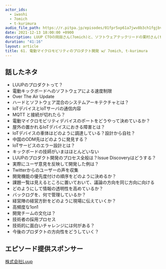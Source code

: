 ```yaml
---
actor_ids:
  - iwashi
  - 7omich
  - t-kurimura
audio_file_path: https://r.pitpa.jp/episodes/01fpr5xp61a7jwv8b3ch1fgjbv.mp3
date: 2021-12-13 18:00:00 +0900
description: LUUP CTOの岡田さん(7omich)と、ソフトウェアテックリードの栗村さん(t-kurimura)をゲストに、電動マイクロモビリティサービスのプロダクト開発、システム設計などについて語っていただいたエピソードです。
duration: "41:16"
layout: article
title: 61. 電動マイクロモビリティのプロダクト開発 w/ 7omich, t-kurimura
---
```


## 話したネタ

- LUUPのプロダクトって？
- 電動キックボードへのソフトウェアによる速度制限
- Over The Air Update
- ハードとソフトウェア混合のシステムアーキテクチャとは？
- IoTデバイスとIoTサーバの通信内容
- MQTT と接続が切れたら？
- 電動マイクロモビリティデバイスのポートをどうやって決めているか？
- 屋外の置かれるIoTデバイスにおきる障害とは？
- IoTデバイスの車体はどのように調達している？設計から自社？
- 中国のODM先はどのように発見する？
- IoTサービスのエラー設計とは？
- キックボードの技師がいまはほとんどいない
- LUUPのプロダクト開発のプロセス全般は？Issue Discoveryはどうする？
- 実際にユーザ意見を反映して開発した例は？
- Twitterからのユーザーの声を収集
- 開発機能の優先度付けの順序をどのように決めるか？
- 課題一覧は見えるところに置いておいて、議論の方向を同じ方向に向ける
- どのようにして情報の透明性を高めているか？
- バックログを、何で管理しているか？
- 経営陣の経営方針をどのように現場に伝えていくか？
- 高頻度な1on1
- 開発チームの文化は？
- 技術者の採用プロセス
- 技術的に面白いチャレンジには何がある？
- 今後のプロダクトの方向性をどうしていく？

## エピソード提供スポンサー

[株式会社Luup](https://luup.sc/)
